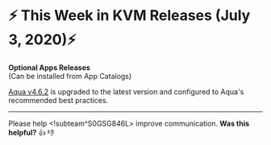 # :zap: This Week in KVM Releases (July 3, 2020):zap:

**Optional Apps Releases**  
(Can be installed from App Catalogs)

[Aqua v4.6.2](https://github.com/giantswarm/aqua-app/blob/master/CHANGELOG.md#v462-2020-07-02) is upgraded to the latest version and configured to Aqua's recommended best practices.

---

Please help <!subteam^S0GSG846L> improve communication. **Was this helpful?** :thumbsup: :thumbsdown:
